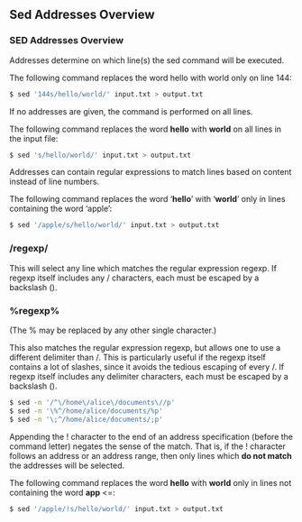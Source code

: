 ## Sed Addresses Overview

### SED Addresses Overview
Addresses determine on which line(s) the sed command will be executed.

The following command replaces the word hello with world only on line 144: 
```bash
$ sed '144s/hello/world/' input.txt > output.txt
```
If no addresses are given, the command is performed on all lines.

The following command replaces the word **hello** with **world** on all lines in the input file: 
```bash
$ sed 's/hello/world/' input.txt > output.txt
```
Addresses can contain regular expressions to match lines based on content instead of line numbers.

The following command replaces the word ‘**hello**’ with ‘**world**’ only in lines containing the word ‘apple’: 
```bash
$ sed '/apple/s/hello/world/' input.txt > output.txt
```
### /regexp/

This will select any line which matches the regular expression regexp. If regexp itself includes any / characters, each must be escaped by a backslash (\).

### \%regexp%

(The % may be replaced by any other single character.) 

This also matches the regular expression regexp, but allows one to use a different delimiter than /. This is particularly useful if the regexp itself contains a lot of slashes, since it avoids the tedious escaping of every /. If regexp itself includes any delimiter characters, each must be escaped by a backslash (\). 
```bash
$ sed -n '/^\/home\/alice\/documents\//p'
$ sed -n '\%^/home/alice/documents/%p'
$ sed -n '\;^/home/alice/documents/;p'
```
Appending the ! character to the end of an address specification (before the command letter) negates the sense of the match.
That is, if the ! character follows an address or an address range, then only lines which **do not match** the addresses will be selected.

The following command replaces the word **hello** with **world** only in lines not containing the word **app** <=:
```bash
$ sed '/apple/!s/hello/world/' input.txt > output.txt
```
